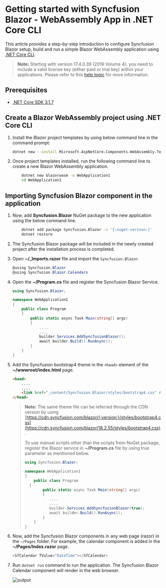 <!-- markdownlint-disable MD024 -->

# Getting started with Syncfusion Blazor - WebAssembly App in .NET Core CLI

This article provides a step-by-step introduction to configure Syncfusion Blazor setup, build and run a simple Blazor WebAssembly application using [.NET Core CLI](https://dotnet.microsoft.com/download/dotnet-core/3.1).


> **Note:** Starting with version 17.4.0.39 (2019 Volume 4), you need to include a valid license key (either paid or trial key) within your applications. Please refer to this [help topic](https://help.syncfusion.com/common/essential-studio/licensing/license-key#blazor) for more information.

## Prerequisites

* [.NET Core SDK 3.1.7](https://dotnet.microsoft.com/download/dotnet-core/3.1)

## Create a Blazor WebAssembly project using .NET Core CLI

1. Install the Blazor project templates by using below command line in the command prompt:

    ```bash
    dotnet new --install Microsoft.AspNetCore.Components.WebAssembly.Templates::3.2.1
    ````

2. Once project templates installed, run the following command line to create a new Blazor WebAssembly application.
    
    ```bash
        dotnet new blazorwasm -o WebApplication1
        cd WebApplication1
    ```

## Importing Syncfusion Blazor component in the application

1. Now, add **Syncfusion.Blazor** NuGet package to the new application using the below command line.

    ```bash
        dotnet add package Syncfusion.Blazor -v '{:nuget-version:}'
        dotnet restore
    ```

2. The Syncfusion Blazor package will be included in the newly created project after the installation process is completed.

3. Open **~/_Imports.razor** file and import the `Syncfusion.Blazor`.

    ```csharp
    @using Syncfusion.Blazor
    @using Syncfusion.Blazor.Calendars
    ```

4. Open the **~/Program.cs** file and register the Syncfusion Blazor Service.

    ```csharp
    using Syncfusion.Blazor;

    namespace WebApplication1
    {
        public class Program
        {
            public static async Task Main(string[] args)
            {
                ....
                ....
                builder.Services.AddSyncfusionBlazor();
                await builder.Build().RunAsync();
            }
        }
    }
    ```

5. Add the Syncfusion bootstrap4 theme in the `<head>` element of the **~/wwwroot/index.html** page.

    ```html
    <head>
        ....
        ....
        <link href="_content/Syncfusion.Blazor/styles/bootstrap4.css" rel="stylesheet" />
    </head>
    ```
    > **Note:** The same theme file can be referred through the CDN version by using [https://cdn.syncfusion.com/blazor/{:version:}/styles/bootstrap4.css](https://cdn.syncfusion.com/blazor/18.2.55/styles/bootstrap4.css).
    > 
    > To use manual scripts other than the scripts from NuGet package, register the Blazor service in **~/Program.cs** file by using true parameter as mentioned below.
    > ```csharp
    > using Syncfusion.Blazor;
    >
    > namespace WebApplication1
    > {
    >     public class Program
    >   {
    >         public static async Task Main(string[] args)
    >         {
    >            ....
    >            ....
    >            builder.Services.AddSyncfusionBlazor(true);
    >            await builder.Build().RunAsync();
    >         }
    >     }
    > }
    >
    > ```

6. Now, add the Syncfusion Blazor components in any web page (razor) in the `~/Pages` folder. For example, the calendar component is added in the **~/Pages/Index.razor** page.

    ```csharp
    <SfCalendar TValue="DateTime"></SfCalendar>
    ```

7. Run `dotnet run` command to run the application. The Syncfusion Blazor Calendar component will render in the web browser.

    ![output](images/browser-output.png)
